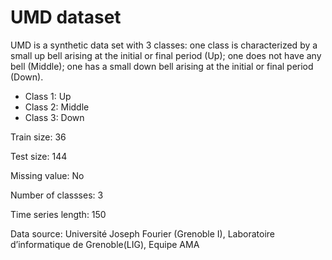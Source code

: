# UMD dataset

UMD is a synthetic data set with 3 classes: one class is characterized by a small up bell arising at the initial or final period (Up); one does not have any bell (Middle); one has a small down bell arising at the initial or final period (Down).

- Class 1: Up
- Class 2: Middle
- Class 3: Down

Train size: 36

Test size: 144

Missing value: No

Number of classses: 3

Time series length: 150

Data source: Université Joseph Fourier (Grenoble I), Laboratoire d’informatique de Grenoble(LIG), Equipe AMA
